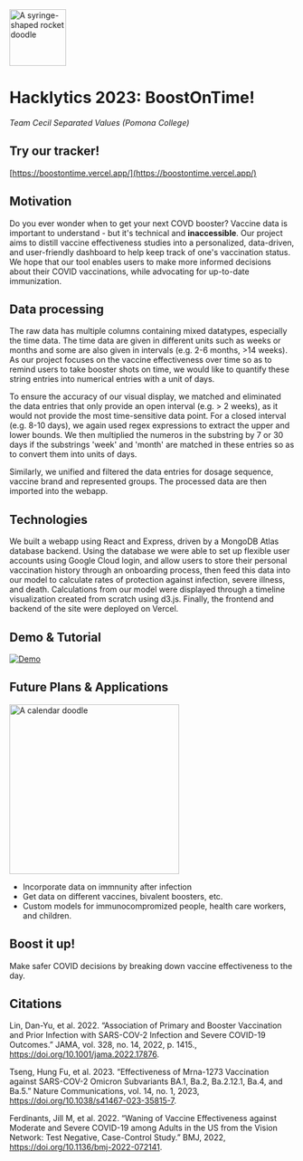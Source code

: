 <img width="100" alt="A syringe-shaped rocket doodle" src="https://user-images.githubusercontent.com/77285010/218306834-22f8b223-07a0-4804-a4a3-b89593177f9a.png"> 

# Hacklytics 2023: BoostOnTime! 
*Team Cecil Separated Values (Pomona College)*

## Try our tracker!

[https://boostontime.vercel.app/](https://boostontime.vercel.app/)

## Motivation

Do you ever wonder when to get your next COVD booster? Vaccine data is important to understand - but it's technical and  **inaccessible**. Our project aims to distill vaccine effectiveness studies into a personalized, data-driven, and user-friendly dashboard to help keep track of one's vaccination status. We hope that our tool enables users to make more informed decisions about their COVID vaccinations, while advocating for up-to-date immunization.

## Data processing
The raw data has multiple columns containing mixed datatypes, especially the time data. The time data are given in different units such as weeks or months and some are also given in intervals (e.g. 2-6 months, >14 weeks). As our project focuses on the vaccine effectiveness over time so as to remind users to take booster shots on time, we would like to quantify these string entries into numerical entries with a unit of days.

To ensure the accuracy of our visual display, we matched and eliminated the data entries that only provide an open interval (e.g. > 2 weeks), as it would not provide the most time-sensitive data point. For a closed interval (e.g. 8-10 days), we again used regex expressions to extract the upper and lower bounds. We then multiplied the numeros in the substring by 7 or 30 days if the substrings 'week' and 'month' are matched in these entries so as to convert them into units of days.

Similarly, we unified and filtered the data entries for dosage sequence, vaccine brand and represented groups. The processed data are then imported into the webapp.

## Technologies

We built a webapp using React and Express, driven by a MongoDB Atlas database backend. Using the database we were able to set up flexible user accounts using Google Cloud login, and allow users to store their personal vaccination history through an onboarding process, then feed this data into our model to calculate rates of protection against infection, severe illness, and death. Calculations from our model were displayed through a timeline visualization created from scratch using d3.js. Finally, the frontend and backend of the site were deployed on Vercel.

## Demo & Tutorial

[![Demo](https://user-images.githubusercontent.com/74080246/218319220-e852460c-6b93-4beb-93b7-b3590d187735.png)](https://www.youtube.com/watch?v=zQ6IfzK14h8)

## Future Plans & Applications
<img width="300" alt="A calendar doodle" src="https://user-images.githubusercontent.com/77285010/218306356-ead545bf-13ed-43a4-8e2c-909be0b865df.png">

* Incorporate data on immnunity after infection
* Get data on different vaccines, bivalent boosters, etc.
* Custom models for immunocompromized people, health care workers, and children.

## Boost it up!
Make safer COVID decisions by breaking down vaccine effectiveness to the day.

## Citations
Lin, Dan-Yu, et al. 2022. “Association of Primary and Booster Vaccination and Prior Infection with SARS-COV-2 Infection and Severe COVID-19 Outcomes.” JAMA, vol. 328, no. 14, 2022, p. 1415., https://doi.org/10.1001/jama.2022.17876.

Tseng, Hung Fu, et al. 2023. “Effectiveness of Mrna-1273 Vaccination against SARS-COV-2 Omicron Subvariants BA.1, Ba.2, Ba.2.12.1, Ba.4, and Ba.5.” Nature Communications, vol. 14, no. 1, 2023, https://doi.org/10.1038/s41467-023-35815-7.

Ferdinants, Jill M, et al. 2022. “Waning of Vaccine Effectiveness against Moderate and Severe COVID-19 among Adults in the US from the Vision Network: Test Negative, Case-Control Study.” BMJ, 2022, https://doi.org/10.1136/bmj-2022-072141.
